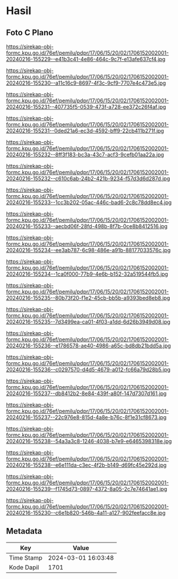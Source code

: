 # Hasil

## Foto C Plano

https://sirekap-obj-formc.kpu.go.id/76ef/pemilu/pdpr/17/06/15/20/02/1706152002001-20240216-155229--e41b3c41-4e86-464c-9c7f-e13afe637cf4.jpg

https://sirekap-obj-formc.kpu.go.id/76ef/pemilu/pdpr/17/06/15/20/02/1706152002001-20240216-155230--a11c16c9-8697-4f3c-9cf9-7707e4c473e5.jpg

https://sirekap-obj-formc.kpu.go.id/76ef/pemilu/pdpr/17/06/15/20/02/1706152002001-20240216-155231--407735f5-0539-473f-a728-ee372c26f4af.jpg

https://sirekap-obj-formc.kpu.go.id/76ef/pemilu/pdpr/17/06/15/20/02/1706152002001-20240216-155231--0ded21a6-ec3d-4592-bff9-22cb411b271f.jpg

https://sirekap-obj-formc.kpu.go.id/76ef/pemilu/pdpr/17/06/15/20/02/1706152002001-20240216-155232--8ff3f183-bc3a-43c7-acf3-9cefb01aa22a.jpg

https://sirekap-obj-formc.kpu.go.id/76ef/pemilu/pdpr/17/06/15/20/02/1706152002001-20240216-155232--c610c6ab-24b2-421b-9234-f57d3d6d287d.jpg

https://sirekap-obj-formc.kpu.go.id/76ef/pemilu/pdpr/17/06/15/20/02/1706152002001-20240216-155233--1cc3b202-05ac-446c-bad6-2c8c78dd8ec4.jpg

https://sirekap-obj-formc.kpu.go.id/76ef/pemilu/pdpr/17/06/15/20/02/1706152002001-20240216-155233--aecbd06f-28fd-498b-8f7b-0ce8b8412516.jpg

https://sirekap-obj-formc.kpu.go.id/76ef/pemilu/pdpr/17/06/15/20/02/1706152002001-20240216-155234--ee3ab787-6c98-486e-a91b-88177033576c.jpg

https://sirekap-obj-formc.kpu.go.id/76ef/pemilu/pdpr/17/06/15/20/02/1706152002001-20240216-155234--1ca0f000-77b9-4e6b-b152-32a519544fb5.jpg

https://sirekap-obj-formc.kpu.go.id/76ef/pemilu/pdpr/17/06/15/20/02/1706152002001-20240216-155235--80b73f20-f1e2-45cb-bb5b-a9393bed8eb8.jpg

https://sirekap-obj-formc.kpu.go.id/76ef/pemilu/pdpr/17/06/15/20/02/1706152002001-20240216-155235--7d3499ea-ca01-4f03-a1dd-6d26b3949d08.jpg

https://sirekap-obj-formc.kpu.go.id/76ef/pemilu/pdpr/17/06/15/20/02/1706152002001-20240216-155236--e1786578-ae40-4986-a65c-bd8db21bdd5a.jpg

https://sirekap-obj-formc.kpu.go.id/76ef/pemilu/pdpr/17/06/15/20/02/1706152002001-20240216-155236--c0297570-d4d5-4679-a012-fc66a79d28b5.jpg

https://sirekap-obj-formc.kpu.go.id/76ef/pemilu/pdpr/17/06/15/20/02/1706152002001-20240216-155237--db8412b2-8e84-439f-a80f-147d7307d161.jpg

https://sirekap-obj-formc.kpu.go.id/76ef/pemilu/pdpr/17/06/15/20/02/1706152002001-20240216-155237--22c976e8-815d-4a8e-b76c-8f1e31cf8673.jpg

https://sirekap-obj-formc.kpu.go.id/76ef/pemilu/pdpr/17/06/15/20/02/1706152002001-20240216-155238--54a3a3c8-1246-4038-b7e9-e6465398318e.jpg

https://sirekap-obj-formc.kpu.go.id/76ef/pemilu/pdpr/17/06/15/20/02/1706152002001-20240216-155238--e6e111da-c3ec-4f2b-b149-d69fc45e292d.jpg

https://sirekap-obj-formc.kpu.go.id/76ef/pemilu/pdpr/17/06/15/20/02/1706152002001-20240216-155239--f1745d73-0897-4372-8a05-2c7e74641ae1.jpg

https://sirekap-obj-formc.kpu.go.id/76ef/pemilu/pdpr/17/06/15/20/02/1706152002001-20240216-155230--c6e1b820-546b-4a11-a127-902feefacc8e.jpg


## Metadata

| Key        | Value               |
| ---------- | ------------------- |
| Time Stamp | 2024-03-01 16:03:48 |
| Kode Dapil | 1701                |




